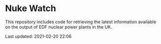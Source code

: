 # Nuke Watch

This repository includes code for retrieving the latest information available on the output of EDF nuclear power plants in the UK.

Last updated: 2021-02-20 22:06
